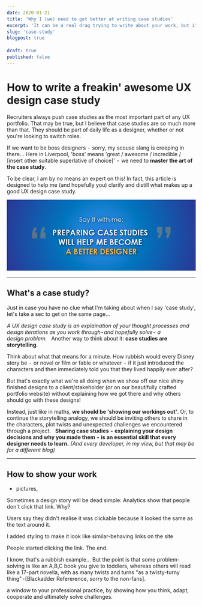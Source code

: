 ```yaml
---
date: 2020-01-21
title: 'Why I (we) need to get better at writing case studies'
excerpt: 'It can be a real drag trying to write about your work, but its too important to leave til the last minute'
slug: 'case-study'
blogpost: true

draft: true
published: false
---
```


# How to write a freakin' awesome UX design case study

Recruiters always push  case studies as the most important part of any UX portfolio. That may be true, but I believe that case studies are so much more than that. They should be part of daily life as a designer, whether or not you're looking to switch roles.  

If we want to be boss designers  -  sorry, my scouse slang is creeping in there… Here in Liverpool, 'boss' means 'great / awesome / incredible / [insert other suitable superlative of choice]'  -  we need to **master the art of the case study**.

To be clear, I am by no means an expert on this! In fact, this article is designed to help me (and hopefully you) clarify and distill what makes up a good UX design case study.

![Say it with me: "Preparing case studies will help me become a better designer"](./images/2020-05-15/case-study-quote.png)

---

## What's a case study?

Just in case you have no clue what I'm taking about when I say 'case study', let's take a sec to get on the same page…

_A UX design case study is an explaination of your thought processes and design iterations as you work through - and hopefully solve -  a design problem._
 
Another way to think about it: **case studies are storytelling**.

Think about what that means for a minute. How rubbish would every Disney story be  -  or novel or film or fable or whatever  -  if it just introduced the characters and then immediately told you that they lived happily ever after?

But that's exactly what we're all doing when we show off our nice shiny finished designs to a client/stakeholder (or on our beautifully crafted portfolio website) without explaining how we got there and why others should go with these designs!

Instead, just like in maths, **we should be 'showing our workings out'**. Or, to continue the storytelling analogy, we should be inviting others to share in the characters, plot twists and unexpected challenges we encountered through a project.
 
**Sharing case studies  -  explaining your design decisions and why you made them  -  is an essential skill that every designer needs to learn.** _(And every developer, in my view, but that may be for a different blog)_

---

## How to show your work


-  pictures, 

Sometimes a design story will be dead simple:
Analytics show that people don't click that link. Why?

Users say they didn't realise it was clickable because it looked the same as the text around it.

I added styling to make it look like similar-behaving  links on the site 

People started clicking the link. The end. 

I know, that's a rubbish example… But the point is that some problem-solving is like an A,B,C book you give to toddlers, whereas others will read like a 17-part novella, with as many twists and turns "as a twisty-turny thing" - [Blackadder Refererence, sorry to the non-fans]. 




a window to your professional practice, by showing how you think, adapt, cooperate and ultimately solve challenges.